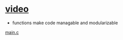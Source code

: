 # [video](https://youtu.be/NGQoKF2Ggt8?list=PLA1FTfKBAEX4hblYoH6mnq0zsie2w6Wif)


- functions make code managable and modularizable

[main.c](./main.c)